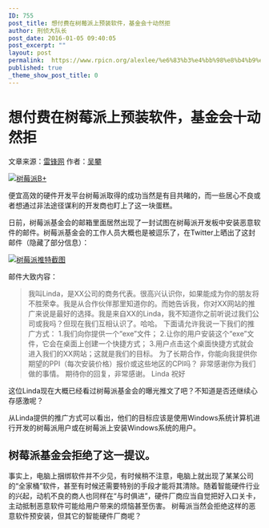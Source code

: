```yaml
---
ID: 755
post_title: 想付费在树莓派上预装软件，基金会十动然拒
author: 刑侦大队长
post_date: 2016-01-05 09:40:05
post_excerpt: ""
layout: post
permalink:  https://www.rpicn.org/alexlee/%e6%83%b3%e4%bb%98%e8%b4%b9%e5%9c%a8%e6%a0%91%e8%8e%93%e6%b4%be%e4%b8%8a%e9%a2%84%e8%a3%85%e8%bd%af%e4%bb%b6%ef%bc%8c%e5%9f%ba%e9%87%91%e4%bc%9a%e5%8d%81%e5%8a%a8%e7%84%b6%e6%8b%92/
published: true
_theme_show_post_title: 0
---
```

# 想付费在树莓派上预装软件，基金会十动然拒

文章来源：<a href="http://www.leiphone.com/news/201512/WP9zMyufRQg1ZIBa.html" target="_blank">雷锋网</a>
作者：<a href="http://www.leiphone.com/author/wupan" target="_blank">吴攀</a>

<a href="http://7te8bu.com1.z0.glb.clouddn.com/uploads/new/article/740_740/201512/56835a1619e0e.jpg" target="_blank"><img class="" src="http://7te8bu.com1.z0.glb.clouddn.com/uploads/new/article/740_740/201512/56835a1619e0e.jpg" alt="树莓派B+" ></a>

便宜高效的硬件开发平台树莓派取得的成功当然是有目共睹的，而一些居心不良或者想通过非法途径谋利的开发商也盯上了这一块蛋糕。

日前，树莓派基金会的邮箱里面居然出现了一封试图在树莓派开发板中安装恶意软件的邮件。树莓派基金会的工作人员大概也是被逗乐了，在Twitter上晒出了这封邮件（隐藏了部分信息）：

<a href="http://7te8bu.com1.z0.glb.clouddn.com/uploads/new/article/740_740/201512/568359becbd9e.jpg" target="_blank"><img class="" src="http://7te8bu.com1.z0.glb.clouddn.com/uploads/new/article/740_740/201512/568359becbd9e.jpg" alt="树莓派推特截图" ></a>

邮件大致内容： 

> 我叫Linda，是XX公司的商务代表。很高兴认识你，如果能成为你的朋友将不胜荣幸。我是从合作伙伴那里知道你的。而她告诉我，你对XX网站的推广来说是最好的选择。我是来自XX的Linda，我不知道你之前听说过我们公司或我吗？但现在我们互相认识了。哈哈。
> 下面请允许我说一下我们的推广方式：
> 1.我们向你提供一个“exe”文件；
> 2.让你的用户安装这个“exe”文件，它会在桌面上创建一个快捷方式；
> 3.用户点击这个桌面快捷方式就会进入我们的XX网站；这就是我们的目标。
> 为了长期合作，你能向我提供你期望的PPI（每次安装价格）报价或这些地区的CPI吗？
> 非常感谢你为我们做的事情。
> 期待你的回复，非常感谢。
> Linda
> 祝好

这位Linda现在大概已经看过树莓派基金会的曝光推文了吧？不知道是否还继续心存感激呢？

从Linda提供的推广方式可以看出，他们的目标应该是使用Windows系统计算机进行开发的树莓派用户或在树莓派上安装Windows系统的用户。

## 树莓派基金会拒绝了这一提议。

事实上，电脑上捆绑软件并不少见，有时候稍不注意，电脑上就出现了某某公司的“全家桶”软件，甚至有时候还需要特别的手段才能将其清除。随着智能硬件行业的兴起，动机不良的商人也同样在“与时俱进”，硬件厂商应当自觉把好入口关卡，主动抵制恶意软件可能给用户带来的烦恼甚至伤害。 树莓派当然会拒绝这样的恶意软件预安装，但其它的智能硬件厂商呢？